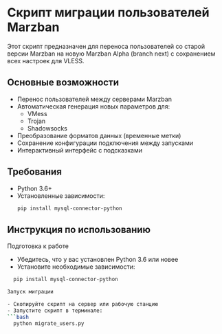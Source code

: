 # Скрипт миграции пользователей Marzban

Этот скрипт предназначен для переноса пользователей со старой версии Marzban на новую Marzban Alpha (branch next) с сохранением всех настроек для VLESS.

## Основные возможности

- Перенос пользователей между серверами Marzban
- Автоматическая генерация новых параметров для:
  - VMess
  - Trojan
  - Shadowsocks
- Преобразование форматов данных (временные метки)
- Сохранение конфигурации подключения между запусками
- Интерактивный интерфейс с подсказками

## Требования

- Python 3.6+
- Установленные зависимости:
  ```bash
  pip install mysql-connector-python

## Инструкция по использованию

Подготовка к работе

- Убедитесь, что у вас установлен Python 3.6 или новее
- Установите необходимые зависимости:
```bash
  pip install mysql-connector-python

Запуск миграции

- Скопируйте скрипт на сервер или рабочую станцию
- Запустите скрипт в терминале:
```bash
  python migrate_users.py
